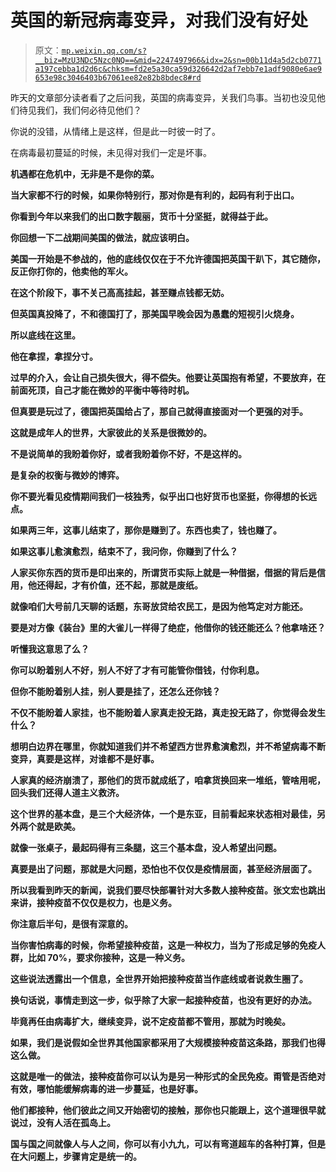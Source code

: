 # 英国的新冠病毒变异，对我们没有好处

> 原文：[`mp.weixin.qq.com/s?__biz=MzU3NDc5Nzc0NQ==&mid=2247497966&idx=2&sn=00b11d4a5d2cb0771a197cebba1d2d6c&chksm=fd2e5a30ca59d326642d2af7ebb7e1adf9080e6ae9653e98c3046403b67061ee82e82b8bdec8#rd`](http://mp.weixin.qq.com/s?__biz=MzU3NDc5Nzc0NQ==&mid=2247497966&idx=2&sn=00b11d4a5d2cb0771a197cebba1d2d6c&chksm=fd2e5a30ca59d326642d2af7ebb7e1adf9080e6ae9653e98c3046403b67061ee82e82b8bdec8#rd)

昨天的文章部分读者看了之后问我，英国的病毒变异，关我们鸟事。当初也没见他们待见我们，我们何必待见他们？

你说的没错，从情绪上是这样，但是此一时彼一时了。

在病毒最初蔓延的时候，未见得对我们一定是坏事。

**机遇都在危机中，无非是不是你的菜。**

**当大家都不行的时候，如果你特别行，那对你是有利的，起码有利于出口。**

**你看到今年以来我们的出口数字靓丽，货币十分坚挺，就得益于此。**

**你回想一下二战期间美国的做法，就应该明白。** 

**美国一开始是不参战的，他的底线仅仅在于不允许德国把英国干趴下，其它随你，反正你打你的，他卖他的军火。**

**在这个阶段下，事不关己高高挂起，甚至赚点钱都无妨。** 

**但英国真投降了，不和德国打了，那美国早晚会因为愚蠢的短视引火烧身。**

**所以底线在这里。**

**他在拿捏，拿捏分寸。**

**过早的介入，会让自己损失很大，得不偿失。他要让英国抱有希望，不要放弃，在前面死顶，自己才能在微妙的平衡中等待时机。**

**但真要是玩过了，德国把英国给占了，那自己就得直接面对一个更强的对手。**

****这就是成年人的世界，大家彼此的关系是很微妙的。**** 

**不是说简单的我盼着你好，或者我盼着你不好，不是这样的。**

**是复杂的权衡与微妙的博弈。**

**你不要光看见疫情期间我们一枝独秀，似乎出口也好货币也坚挺，你得想的长远点。**

**如果两三年，这事儿结束了，那你是赚到了。东西也卖了，钱也赚了。**

**如果这事儿愈演愈烈，结束不了，我问你，你赚到了什么？**

**人家买你东西的货币是印出来的，**所谓货币实际上就是一种借据，借据的背后是信用，他还得起，才有价值，还不起，那就是废纸。****

**就像咱们大号前几天聊的话题，东哥放贷给农民工，是因为他笃定对方能还。** 

**要是对方像《装台》里的大雀儿一样得了绝症，他借你的钱还能还么？他拿啥还？**

**听懂我这意思了么？**

**你可以盼着别人不好，别人不好了才有可能管你借钱，付你利息。** 

**但你不能盼着别人挂，别人要是挂了，还怎么还你钱？**

**不仅不能盼着人家挂，也不能盼着人家真走投无路，真走投无路了，你觉得会发生什么？**

**想明白边界在哪里，你就知道我们并不希望西方世界愈演愈烈，并不希望病毒不断变异，真要是这样，对谁都不是好事。** 

**人家真的经济崩溃了，那他们的货币就成纸了，咱拿货换回来一堆纸，管啥用呢，回头我们还得人道主义救济。**

**这个世界的基本盘，是三个大经济体，一个是东亚，目前看起来状态相对最佳，另外两个就是欧美。**

**就像一张桌子，最起码得有三条腿，这三个基本盘，没人希望出问题。**

**真要是出了问题，那就是大问题，恐怕也不仅仅是疫情层面，甚至经济层面了。**

**所以我看到昨天的新闻，说我们要尽快部署针对大多数人接种疫苗。张文宏也跳出来讲，接种疫苗不仅仅是权力，也是义务。**

**你注意后半句，是很有深意的。** 

**当你害怕病毒的时候，你希望接种疫苗，这是一种权力，当为了形成足够的免疫人群，比如 70%，要求你接种，这是一种义务。**

**这些说法透露出一个信息，全世界开始把接种疫苗当作底线或者说救生圈了。**

**换句话说，事情走到这一步，似乎除了大家一起接种疫苗，也没有更好的办法。** 

**毕竟再任由病毒扩大，继续变异，说不定疫苗都不管用，那就为时晚矣。** 

**如果，我们是说假如全世界其他国家都采用了大规模接种疫苗这条路，那我们也得这么做。** 

**这就是唯一的做法，接种疫苗你可以认为是另一种形式的全民免疫。甭管是否绝对有效，哪怕能缓解病毒的进一步蔓延，也是好事。**

**他们都接种，他们彼此之间又开始密切的接触，那你也只能跟上，这个道理很早就说过，没有人活在孤岛上。** 

**国与国之间就像人与人之间，你可以有小九九，可以有弯道超车的各种打算，但是在大问题上，步骤肯定是统一的。**